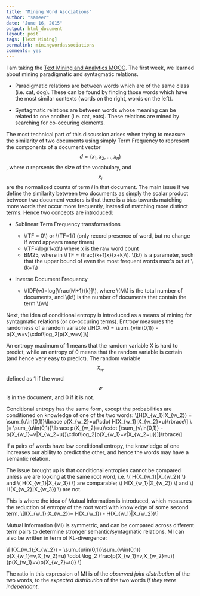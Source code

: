 ```yaml
---
title: "Mining Word Asociations"
author: "sameer"
date: "June 16, 2015"
output: html_document
layout: post
tags: [Text Mining]
permalink: miningwordassociations
comments: yes
---
```


I am taking the [Text Mining and Analytics MOOC](https://www.coursera.org/course/textanalytics). The first week, we learned about mining paradigmatic and syntagmatic relations.

- Paradigmatic relations are between words which are of the same class (i.e. cat, dog). These can be found by finding those words which have the most similar contexts (words on the right, words on the left).

- Syntagmatic relations are between words whose meaning can be related to one another (i.e. cat, eats). These relations are mined by searching for co-occuring elements.  
<!--more-->
The most technical part of this discussion arises when trying to measure the similarity of two documents using simply Term Frequency to represent the components of a document vector $$d = (x_1,x_2,\dots,x_n)$$, where _n_ reprsents the size of the vocabulary, and $$x_i$$ are the normalized counts of term _i_ in that document. The main issue if we define the similarity between two documents as simply the scalar product between two document vectors is that
there is a bias towards matching more words that occur more frequently, instead of matching more distinct terms. Hence two concepts are introduced:

- Sublinear Term Frequency transformations  
  + \\(TF = 0\\) or \\(TF=1\\) (only record presence of word, but no change if word appears many times)
  + \\(TF=\log(1+x)\\) where x is the raw word count
  + BM25, where in \\(TF = \frac{(k+1)x}{x+k}\\). \\(k\\) is a parameter, such that the upper bound of even the most frequent words max's out at \\(k+1\\)
  
- Inverse Document Frequency  
  + \\(IDF(w)=log[\frac{M+1}{k}]\\), where \\(M\\) is the total number of documents, and \\(k\\) is the number of documents that contain the term \\(w\\)
 
Next, the idea of conditional entropy is introduced as a means of mining for syntagmatic relations (or co-occuring terms). Entropy measures the randomess of a random variable
\\[H(X_w) = \sum_{v\in(0,1)} -p(X_w=v)\cdot\log_2[p(X_w=v)]\\]

An entropy maximum of 1 means that the random variable X is hard to predict, while an entropy of 0 means that the random variable is certain (and hence very easy to predict). The random variable $$X_w$$ defined as 1 if the word $$w$$ is in the document, and 0 if it is not.

Conditional entropy has the same form, except the probabilities are conditioned on knowledge of one of the two words: 
\\[H(X\_{w_1}|X\_{w_2}) = \sum\_{u\in(0,1)}\lbrace p(X\_{w\_2}=u)\cdot H(X\_{w\_1}|X\_{w\_2}=u)\rbrace\\]
\\[= \sum\_{u\in(0,1)}\lbrace p(X\_{w\_2}=u)\cdot [\sum\_{v\in(0,1)} -p(X\_{w\_1}=v|X\_{w\_2=u})\cdot\log\_2[p(X\_{w\_1}=v|X\_{w\_2=u})]]\rbrace\\]

If a pairs of words have low conditional entropy, the knowledge of one increases our ability to predict the other, and hence the words may have a semantic relation.  

The issue brought up is that conditional entropies cannot be compared unless we are looking at the same root word, i.e.
\\( H(X\_{w\_1}|X\_{w\_2}) \\)
and 
\\( H(X\_{w\_1}|X\_{w\_3}) \\)
are comparable; 
\\( H(X\_{w\_1}|X\_{w\_2}) \\)
and 
\\( H(X\_{w\_2}|X\_{w\_3}) \\)
are not.

This is where the idea of Mutual Information is introduced, which measures the reduction of entropy of the root word with knowledge of some second term. 
\\[I(X\_{w\_1};X\_{w\_2})= H(X\_{w\_1}) - H(X\_{w\_1}|X\_{w\_2})\\]

Mutual Information (MI) is symmetric, and can be compared across different term pairs to determine stronger semantic/syntagmatic relations. MI can also be written in term of KL-divergence:

\\[ I(X\_{w\_1};X\_{w\_2}) = \sum\_{u\in(0,1)}\sum\_{v\in(0,1)} p(X\_{w\_1}=v,X\_{w\_2}=u) \cdot
\log\_2 \frac{p(X\_{w\_1}=v,X\_{w\_2}=u)}{p(X\_{w\_1}=v)p(X\_{w\_2}=u)}
\\]

The ratio in this expression of MI is of the _observed joint distribution_ of the two words, to the _expected distribution_ of the two words _if they were independant_.
